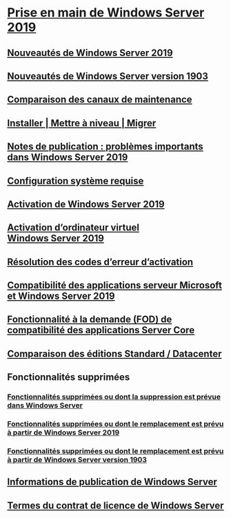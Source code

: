 # [Prise en main de Windows Server 2019](get-started-19.md) 
## [Nouveautés de Windows Server 2019](whats-new-19.md)
## [Nouveautés de Windows Server version 1903](whats-new-in-windows-server-1903.md)
## [Comparaison des canaux de maintenance](servicing-channels-19.md)
## [Installer | Mettre à niveau | Migrer](install-upgrade-migrate-19.md)
## [Notes de publication : problèmes importants dans Windows Server 2019](rel-notes-19.md)
## [Configuration système requise](sys-reqs-19.md)
## [Activation de Windows Server 2019](activation-19.md)
## [Activation d’ordinateur virtuel Windows Server 2019](vm-activation-19.md)
## [Résolution des codes d’erreur d’activation](../get-started/activation-error-codes.md)
## [Compatibilité des applications serveur Microsoft et Windows Server 2019](app-compat-19.md)
## [Fonctionnalité à la demande (FOD) de compatibilité des applications Server Core](install-fod-19.md)
## [Comparaison des éditions Standard / Datacenter](editions-comparison-19.md)
## Fonctionnalités supprimées
### [Fonctionnalités supprimées ou dont la suppression est prévue dans Windows Server](removed-features.md)
### [Fonctionnalités supprimées ou dont le remplacement est prévu à partir de Windows Server 2019](removed-features-19.md)
### [Fonctionnalités supprimées ou dont le remplacement est prévu à partir de Windows Server version 1903](removed-features-1903.md)
## [Informations de publication de Windows Server](../get-started/windows-server-release-info.md)
## [Termes du contrat de licence de Windows Server](../windows-server-licensing/windows-server-licensing.md)